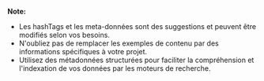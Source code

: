

**Note:** 

*  Les hashTags et les meta-données sont des suggestions et peuvent être modifiés selon vos besoins.
*  N'oubliez pas de remplacer les exemples de contenu par des informations spécifiques à votre projet.
*  Utilisez des métadonnées structurées pour faciliter la compréhension et l'indexation de vos données par les moteurs de recherche.

